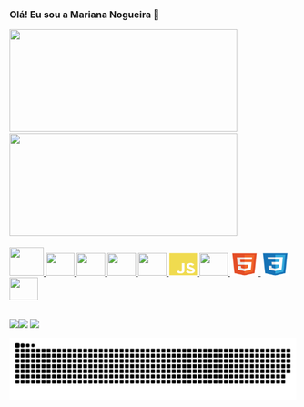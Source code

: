 ### Olá! Eu sou a Mariana Nogueira 👋
<!--
- 🔭 Hoje tenho interesse em trabalhar com front-end e back end
- 🌱 Estudando Java, Spring Boot e Angular
- 😄 Pronouns: ela/dela
-->

<div>
  <a href="https://github.com/mariana-nogueira21">
  <img height="180em" width="400px" src="https://github-readme-stats.vercel.app/api?username=mariana-nogueira21&show_icons=true&theme=dracula&include_all_commits=true&count_private=true"/>
  <img height="180em" width="400px" src="https://github-readme-stats.vercel.app/api/top-langs/?username=mariana-nogueira21&layout=compact&langs_count=7&theme=dracula"/>
</div>

<div style="display: inline_block"><br>
  <img height="50" width="60" src="https://cdn.jsdelivr.net/gh/devicons/devicon/icons/java/java-original.svg" />
  <img height="40" width="50" src="https://cdn.jsdelivr.net/gh/devicons/devicon/icons/mysql/mysql-original.svg" />
  <img height="40" width="50" src="https://cdn.jsdelivr.net/gh/devicons/devicon/icons/spring/spring-original.svg" />
  <img height="40" width="50" src="https://cdn.jsdelivr.net/gh/devicons/devicon/icons/git/git-original.svg" />
  <img height="40" width="50" src="https://cdn.jsdelivr.net/gh/devicons/devicon/icons/angularjs/angularjs-original.svg" />
  <img height="40" width="50" src="https://raw.githubusercontent.com/devicons/devicon/master/icons/javascript/javascript-plain.svg" />
  <img height="40" width="50" src="https://cdn.jsdelivr.net/gh/devicons/devicon/icons/vscode/vscode-original.svg" />
  <img height="40" width="50" src="https://raw.githubusercontent.com/devicons/devicon/master/icons/html5/html5-original.svg" />
  <img height="40" width="50" src="https://raw.githubusercontent.com/devicons/devicon/master/icons/css3/css3-original.svg" />
  <img height="40" width="50" src="https://cdn.jsdelivr.net/gh/devicons/devicon/icons/bootstrap/bootstrap-original.svg" />
  <!--<img height="40" width="50" src="https://cdn.jsdelivr.net/gh/devicons/devicon/icons/nodejs/nodejs-original.svg" /> -->
  
##
  
<div> 
  <a href="https://instagram.com/mariananogueira21" target="_blank"><img src="https://img.shields.io/badge/-Instagram-%23E4405F?style=for-the-badge&logo=instagram&logoColor=white" target="_blank"></a 
  <a href = "mailto:mariana.nogueira21@gmail.com"><img src="https://img.shields.io/badge/-Gmail-%23333?style=for-the-badge&logo=gmail&logoColor=white" target="_blank"></a>
  <a href="https://www.linkedin.com/in/mariana-nogueira-de-carvalho-0aa954209/" target="_blank"><img src="https://img.shields.io/badge/-LinkedIn-%230077B5?style=for-the-badge&logo=linkedin&logoColor=white" target="_blank"></a> 
 
  ![Snake animation](https://github.com/mariana-nogueira21/mariana-nogueira21/blob/output/github-contribution-grid-snake.svg)
 
</div>

<!--
**mariana-nogueira21/mariana-nogueira21** is a ✨ _special_ ✨ repository because its `README.md` (this file) appears on your GitHub profile.

Here are some ideas to get you started:

- 🔭 I’m currently working on ...
- 🌱 I’m currently learning ...
- 👯 I’m looking to collaborate on ...
- 🤔 I’m looking for help with ...
- 💬 Ask me about ...
- 📫 How to reach me: ...
- 😄 Pronouns: ...
- ⚡ Fun fact: ...
-->
